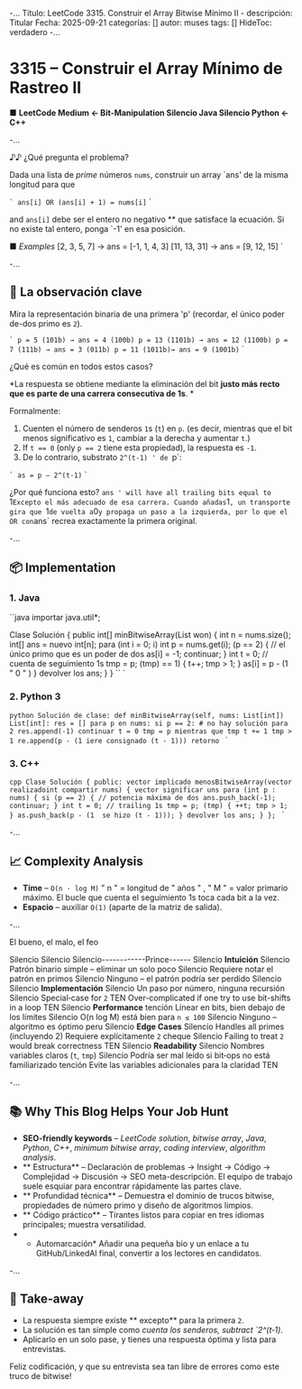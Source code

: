 -...
Título: LeetCode 3315. Construir el Array Bitwise Mínimo II -
descripción: Titular
Fecha: 2025-09-21
categorías: []
autor: muses
tags: []
HideToc: verdadero
-...
# 3315 – Construir el Array Mínimo de Rastreo II
■ **LeetCode Medium ← Bit‐Manipulation Silencio Java Silencio Python ← C++**

-...

♪♪ ¿Qué pregunta el problema?

Dada una lista de *prime* números `nums`, construir un array `ans' de la misma longitud para que

`` `
ans[i] OR (ans[i] + 1) = nums[i]
`` `

and `ans[i]` debe ser el entero no negativo ** que satisface la ecuación.
Si no existe tal entero, ponga `-1' en esa posición.

■ *Examples*
[2, 3, 5, 7] → ans = [-1, 1, 4, 3]
[11, 13, 31] → ans = [9, 12, 15] `

-...

## 🧩 La observación clave

Mira la representación binaria de una primera 'p' (recordar, el único poder de-dos primo es `2`).

`` `
p = 5 (101b) → ans = 4 (100b)
p = 13 (1101b) → ans = 12 (1100b)
p = 7 (111b) → ans = 3 (011b)
p = 11 (1011b)→ ans = 9 (1001b)
`` `

¿Qué es común en todos estos casos?

*La respuesta se obtiene mediante la eliminación del bit **justo más recto que es parte de una carrera consecutiva de 1s**. *

Formalmente:

1. Cuenten el número de senderos `1`s (`t`) en `p`.
(es decir, mientras que el bit menos significativo es `1`, cambiar a la derecha y aumentar `t`.)
2. If `t == 0` (only `p == 2` tiene esta propiedad), la respuesta es `-1`.
3. De lo contrario, substrato `2^(t‐1) ' de `p`:

`` `
as = p – 2^(t-1)
`` `

¿Por qué funciona esto?
`ans ' will have all trailing bits equal to `1` Excepto el más adecuado de esa carrera.
Cuando añadas `1`, un transporte gira que `1` de vuelta a `0` y propaga un paso a la izquierda, por lo que el OR
con `ans` recrea exactamente la primera original.

-...

## 📦 Implementation

### 1. Java

``java
importar java.util*;

Clase Solución {
public int[] minBitwiseArray(List won) {
int n = nums.size();
int[] ans = nuevo int[n];
para (int i = 0; i)
int p = nums.get(i);
(p == 2) { // el único primo que es un poder de dos
as[i] = -1;
continuar;
}
int t = 0; // cuenta de seguimiento 1s
tmp = p;
(tmp) == 1) {
t++;
tmp > 1;
}
as[i] = p - (1 " 0 " )
}
devolver los ans;
}
}
`` `

### 2. Python 3

``python
Solución de clase:
def minBitwiseArray(self, nums: List[int]) List[int]:
res = []
para p en nums:
si p == 2: # no hay solución para 2
res.append(-1)
continuar
t = 0
tmp = p
mientras que tmp
t += 1
tmp > 1
re.append(p - (1 iere consignado (t - 1)))
retorno
`` `

### 3. C++

``cpp
Clase Solución {
public:
vector implicado menosBitwiseArray(vector realizadoint compartir nums) {
vector significar uns
para (int p : nums) {
si (p == 2) { // potencia máxima de dos
ans.push_back(-1);
continuar;
}
int t = 0; // trailing 1s
tmp = p;
(tmp) {
++t;
tmp > 1;
}
as.push_back(p - (1  se hizo (t - 1)));
}
devolver los ans;
}
};
`` `

-...

## 📈 Complexity Analysis

* **Time** – `O(n · log M)`
" n " = longitud de " años " , " M " = valor primario máximo.
El bucle que cuenta el seguimiento 1s toca cada bit a la vez.
* **Espacio** – auxiliar `O(1)` (aparte de la matriz de salida).

-...

El bueno, el malo, el feo

Silencio Silencio
Silencio------------Prince------
Silencio **Intuición** Silencio Patrón binario simple – eliminar un solo poco Silencio Requiere notar el patrón en primos Silencio Ninguno – el patrón podría ser perdido Silencio
Silencio **Implementación** Silencio Un paso por número, ninguna recursión Silencio Special‐case for `2` TEN Over-complicated if one try to use bit-shifts in a loop TEN
Silencio **Performance** tención Linear en bits, bien debajo de los límites Silencio O(n log M) está bien para `n ≤ 100` Silencio Ninguno – algoritmo es óptimo peru
Silencio **Edge Cases** Silencio Handles all primes (incluyendo 2) Requiere explícitamente `2` cheque Silencio Failing to treat `2` would break correctness TEN
Silencio **Readability** Silencio Nombres variables claros (`t`, `tmp`) Silencio Podría ser mal leído si bit‐ops no está familiarizado tención Evite las variables adicionales para la claridad TEN

-...

## 📚 Why This Blog Helps Your Job Hunt

* **SEO-friendly keywords** – *LeetCode solution*, *bitwise array*, *Java*, *Python*, *C++*, *minimum bitwise array*, *coding interview*, *algorithm analysis*.
* ** Estructura** – Declaración de problemas → Insight → Código → Complejidad → Discusión → SEO meta-descripción.
El equipo de trabajo suele esquiar para encontrar rápidamente las partes clave.
* ** Profundidad técnica** – Demuestra el dominio de trucos bitwise, propiedades de número primo y diseño de algoritmos limpios.
* ** Código práctico** – Tirantes listos para copiar en tres idiomas principales; muestra versatilidad.
* * Automarcación* Añadir una pequeña bio y un enlace a tu GitHub/LinkedAl final, convertir a los lectores en candidatos.

-...

## 🚀 Take‐away

* La respuesta siempre existe ** excepto** para la primera `2`.
* La solución es tan simple como *cuenta los senderos, subtract `2^(t‐1)*.
* Aplicarlo en un solo pase, y tienes una respuesta óptima y lista para entrevistas.

Feliz codificación, y que su entrevista sea tan libre de errores como este truco de bitwise!